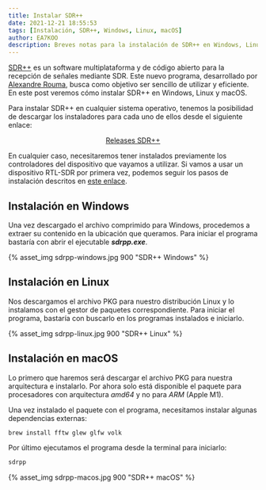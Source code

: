 ```yaml
---
title: Instalar SDR++
date: 2021-12-21 18:55:53
tags: [Instalación, SDR++, Windows, Linux, macOS]
author: EA7KOO
description: Breves notas para la instalación de SDR++ en Windows, Linux y macOS.
---
```


[SDR++](https://www.sdrpp.org/) es un software multiplataforma y de código abierto para la recepción de señales mediante SDR. Este nuevo programa, desarrollado por [Alexandre Rouma](https://twitter.com/ryzerth), busca como objetivo ser sencillo de utilizar y eficiente.
En este post veremos cómo instalar SDR++ en Windows, Linux y macOS.

<!-- more -->

Para instalar SDR++ en cualquier sistema operativo, tenemos la posibilidad de descargar los instaladores para cada uno de ellos desde el siguiente enlace:

[<center>Releases SDR++</center>](https://github.com/AlexandreRouma/SDRPlusPlus/releases/latest)

En cualquier caso, necesitaremos tener instalados previamente los controladores del dispositivo que vayamos a utilizar. Si vamos a usar un dispositivo RTL-SDR por primera vez, podemos seguir los pasos de instalación descritos en [este enlace](/primeros-pasos/#Instalacion-del-dispositivo).


## Instalación en Windows

Una vez descargado el archivo comprimido para Windows, procedemos a extraer su contenido en la ubicación que queramos. Para iniciar el programa bastaría con abrir el ejecutable **_sdrpp.exe_**.

{% asset_img sdrpp-windows.jpg 900 "SDR++ Windows" %}

## Instalación en Linux

Nos descargamos el archivo PKG para nuestro distribución Linux y lo instalamos con el gestor de paquetes correspondiente.
Para iniciar el programa, bastaría con buscarlo en los programas instalados e iniciarlo.

{% asset_img sdrpp-linux.jpg 900 "SDR++ Linux" %}

## Instalación en macOS

Lo primero que haremos será descargar el archivo PKG para nuestra arquitectura e instalarlo. Por ahora solo está disponible el paquete para procesadores con arquitectura _amd64_ y no para _ARM_ (Apple M1).

Una vez instalado el paquete con el programa, necesitamos instalar algunas dependencias externas:

```bash
brew install fftw glew glfw volk
```

Por último ejecutamos el programa desde la terminal para iniciarlo:

```bash
sdrpp
```

{% asset_img sdrpp-macos.jpg 900 "SDR++ macOS" %}
